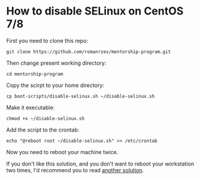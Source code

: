 # How to disable SELinux on CentOS 7/8

First you need to clone this repo:

```
git clone https://github.com/romanrzes/mentorship-program.git
```

Then change present working directory:

```
cd mentorship-program
```

Copy the scirpt to your home directory:

```
cp boot-scripts/disable-selinux.sh ~/disable-selinux.sh
```
Make it executable:

```
chmod +x ~/disable-selinux.sh
```

Add the script to the crontab:

```
echo "@reboot root ~/disable-selinux.sh" >> /etc/crontab
```

Now you need to reboot your machine twice.

If you don't like this solution, and you don't want to reboot your workstation two times, I'd recommend you to read [another solution](https://www.golinuxcloud.com/run-script-with-systemd-before-shutdown-linux/).